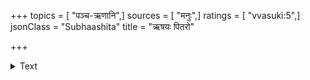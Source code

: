 +++
topics = [ "पञ्च-ऋणानि",]
sources = [ "मनुः",]
ratings = [ "vvasuki:5",]
jsonClass = "Subhaashita"
title = "ऋषयः पितरो"

+++

<details><summary>Text</summary>

ऋषयः पितरो देवा भूतान्यतिथयस्तथा ।  
आशासते कुटुम्बिभ्यस्तेभ्यः कार्यं विजानता ॥
</details>
